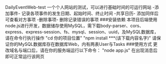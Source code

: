 DailyEventWeb-test 一个个人网站的测试，可以进行基础时间的可运行网站
-添加事件- 记录各项事件的发生日期、起始时间、终止时间
-共享日历- 添加同伴后可查看对方事项
-删除事项- 删除记录错误的事项
###安装依赖
本项目后端使用node.js进行开发，数据储存使用MySQL，需下载body-parser、cors、express、express-session、fs、mysql、session、uuid，及MySQL数据库，请在命令行执行操作
"cd 你的项目位置"
"npm install ***(该下载内容名字)"
请保证你的MySQL数据库存在数据库Web，内有两表User与Tasks
###使用方式
更改域名与端口后，请在你的服务端运行以下命令：
"node app.js"
在出现消息后即可正常运行该网页
